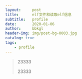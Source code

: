 ```yaml
---
layout:     post
title:      elf文件和读取elf信息
subtitle:   profile
date:       2020-01-06
author:     bbkgl
header-img: img/post-bg-0003.jpg
catalog: true
tags:
    - profile
---
```


>23333
>
>23333

